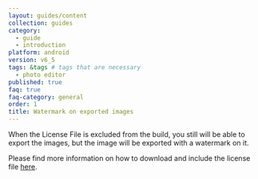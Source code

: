 ```yaml
---
layout: guides/content
collection: guides
category:
  - guide
  - introduction
platform: android
version: v6_5
tags: &tags # tags that are necessary
  - photo editor
published: true
faq: true
faq-category: general
order: 1
title: Watermark on exported images
---
```


When the License File is excluded from the build, you still will be able to export the images, but the image will be exported with a watermark on it.

Please find more information on how to download and include the license file [here]({{site.baseUrl}}/guides/android/v6_5/introduction/faq/download_license).
